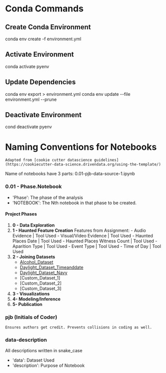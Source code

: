 # Conda Commands

## Create Conda Environment
conda env create -f environment.yml

## Activate Environment
conda activate pyenv

## Update Dependencies
conda env export > environment.yml
conda env update --file environment.yml --prune

## Deactivate Environment
cond deactivate pyenv


# Naming Conventions for Notebooks
    Adapted from [cookie cutter datascience guidelines](https://cookiecutter-data-science.drivendata.org/using-the-template/)

Name of notebooks have 3 parts:
    0.01-pjb-data-source-1.ipynb

### 0.01 - Phase.Notebook
- 'Phase':  The phase of the analysis
- 'NOTEBOOK': The Nth notebook in that phase to be created.

#### **Project Phases**
1. **0 - Data Exploration**
2. **1 - Haunted Feature Creation**
    Features from Assignment:
        - Audio Evidence | Tool Used
        - Visual/Video Evidence | Tool Used
        - Haunted Places Date | Tool Used
        - Haunted Places Witness Count | Tool Used
        - Aparition Type | Tool Used
        - Event Type | Tool Used
        - Time of Day | Tool Used
3. **2 - Joining Datasets**
    - [Alcohol_Dataset](https://drugabusestatistics.org/alcohol-abuse-statistics/)
    - [Daylight_Dataset_Timeanddate](https://www.timeanddate.com/astronomy/usa) 
    - [Daylight_Dataset_Navy](https://aa.usno.navy.mil/data/Dur_OneYear)
    - [Custom_Dataset_1]
    - [Custom_Dataset_2]
    - [Custom_Dataset_3]
4. **3 - Visualizations**
5. **4- Modeling/Inference**
6. **5- Publication**

### **pjb** (Initials of Coder)
    Ensures authors get credit. Prevents collisions in coding as well.

### data-description
All descriptions written in snake_case
- 'data': Dataset Used
- 'description': Purpose of Notebook
